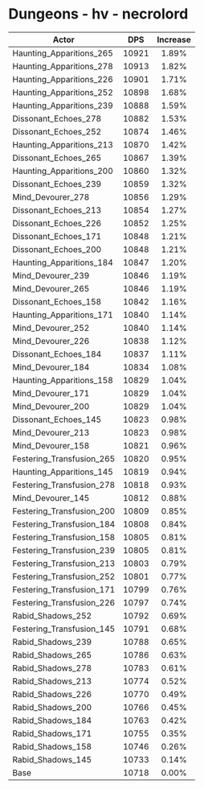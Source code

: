# Dungeons - hv - necrolord
| Actor | DPS | Increase |
|---|:---:|:---:|
|Haunting_Apparitions_265|10921|1.89%|
|Haunting_Apparitions_278|10913|1.82%|
|Haunting_Apparitions_226|10901|1.71%|
|Haunting_Apparitions_252|10898|1.68%|
|Haunting_Apparitions_239|10888|1.59%|
|Dissonant_Echoes_278|10882|1.53%|
|Dissonant_Echoes_252|10874|1.46%|
|Haunting_Apparitions_213|10870|1.42%|
|Dissonant_Echoes_265|10867|1.39%|
|Haunting_Apparitions_200|10860|1.32%|
|Dissonant_Echoes_239|10859|1.32%|
|Mind_Devourer_278|10856|1.29%|
|Dissonant_Echoes_213|10854|1.27%|
|Dissonant_Echoes_226|10852|1.25%|
|Dissonant_Echoes_171|10848|1.21%|
|Dissonant_Echoes_200|10848|1.21%|
|Haunting_Apparitions_184|10847|1.20%|
|Mind_Devourer_239|10846|1.19%|
|Mind_Devourer_265|10846|1.19%|
|Dissonant_Echoes_158|10842|1.16%|
|Haunting_Apparitions_171|10840|1.14%|
|Mind_Devourer_252|10840|1.14%|
|Mind_Devourer_226|10838|1.12%|
|Dissonant_Echoes_184|10837|1.11%|
|Mind_Devourer_184|10834|1.08%|
|Haunting_Apparitions_158|10829|1.04%|
|Mind_Devourer_171|10829|1.04%|
|Mind_Devourer_200|10829|1.04%|
|Dissonant_Echoes_145|10823|0.98%|
|Mind_Devourer_213|10823|0.98%|
|Mind_Devourer_158|10821|0.96%|
|Festering_Transfusion_265|10820|0.95%|
|Haunting_Apparitions_145|10819|0.94%|
|Festering_Transfusion_278|10818|0.93%|
|Mind_Devourer_145|10812|0.88%|
|Festering_Transfusion_200|10809|0.85%|
|Festering_Transfusion_184|10808|0.84%|
|Festering_Transfusion_158|10805|0.81%|
|Festering_Transfusion_239|10805|0.81%|
|Festering_Transfusion_213|10803|0.79%|
|Festering_Transfusion_252|10801|0.77%|
|Festering_Transfusion_171|10799|0.76%|
|Festering_Transfusion_226|10797|0.74%|
|Rabid_Shadows_252|10792|0.69%|
|Festering_Transfusion_145|10791|0.68%|
|Rabid_Shadows_239|10788|0.65%|
|Rabid_Shadows_265|10786|0.63%|
|Rabid_Shadows_278|10783|0.61%|
|Rabid_Shadows_213|10774|0.52%|
|Rabid_Shadows_226|10770|0.49%|
|Rabid_Shadows_200|10766|0.45%|
|Rabid_Shadows_184|10763|0.42%|
|Rabid_Shadows_171|10755|0.35%|
|Rabid_Shadows_158|10746|0.26%|
|Rabid_Shadows_145|10733|0.14%|
|Base|10718|0.00%|

